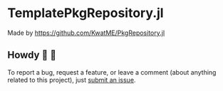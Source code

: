 # TemplatePkgRepository.jl

Made by https://github.com/KwatME/PkgRepository.jl

## Howdy :wave: :cowboy_hat_face:

To report a bug, request a feature, or leave a comment (about anything related to this project), just [submit an issue](https://github.com/KwatMDPhD/PkgRepository.jl/issues/new/choose).
